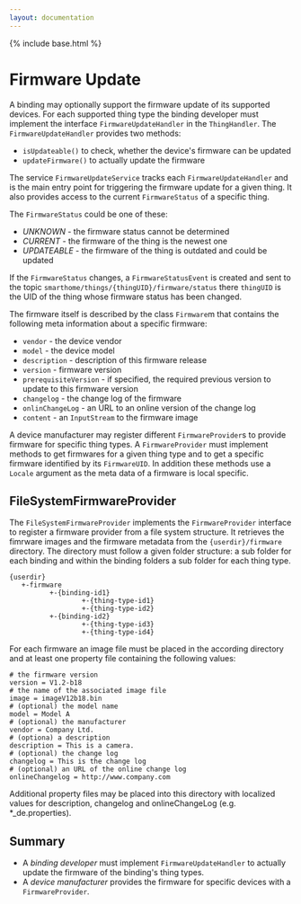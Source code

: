 ```yaml
---
layout: documentation
---
```


{% include base.html %}

# Firmware Update

A binding may optionally support the firmware update of its supported devices. For each supported thing type the binding developer must implement the interface `FirmwareUpdateHandler` in the `ThingHandler`. The `FirmwareUpdateHandler` provides two methods: 

- `isUpdateable()` to check, whether the device's firmware can be updated 
- `updateFirmware()` to actually update the firmware

The service `FirmwareUpdateService` tracks each `FirmwareUpdateHandler` and is the main entry point for triggering the firmware update for a given thing. It also provides access to the current `FirmwareStatus` of a specific thing. 

The `FirmwareStatus` could be one of these: 

- *UNKNOWN* - the firmware status cannot be determined
- *CURRENT* - the firmware of the thing is the newest one
- *UPDATEABLE* - the firmware of the thing is outdated and could be updated

If the `FirmwareStatus` changes, a `FirmwareStatusEvent` is created and sent to the topic `smarthome/things/{thingUID}/firmware/status` there `thingUID` is the UID of the thing whose firmware status has been changed. 

The firmware itself is described by the class `Firmware`m that contains the following meta information about a specific firmware: 

- `vendor` - the device vendor 
- `model` - the device model
- `description` - description of this firmware release
- `version` - firmware version
- `prerequisiteVersion` - if specified, the required previous version to update to this firmware version
- `changelog` - the change log of the firmware
- `onlinChangeLog` - an URL to an online version of the change log
- `content` - an `InputStream` to the firmware image

A device manufacturer may register different `FirmwareProvider`s to provide firmware for specific thing types. A `FirmwareProvider` must implement methods to get firmwares for a given thing type and to get a specific firmware identified by its `FirmwareUID`. In addition these methods use a `Locale` argument as the meta data of a firmware is local specific. 

## FileSystemFirmwareProvider

The `FileSystemFirmwareProvider` implements the `FirmwareProvider` interface to register a firmware provider from a file system structure. It retrieves the fimrware images and the firmware metadata from the `{userdir}/firmware` directory. The directory must follow a given folder structure: a sub folder for each binding and within the binding folders a sub folder for each thing type. 

``` 
{userdir}
   +-firmware
          +-{binding-id1}
                  +-{thing-type-id1}
                  +-{thing-type-id2}
          +-{binding-id2}
                  +-{thing-type-id3}
                  +-{thing-type-id4}
``` 

For each firmware an image file must be placed in the according directory and at least one property file containing the following values: 

```  
# the firmware version
version = V1.2-b18
# the name of the associated image file
image = imageV12b18.bin
# (optional) the model name
model = Model A
# (optional) the manufacturer
vendor = Company Ltd.
# (optiona) a description
description = This is a camera.
# (optional) the change log 
changelog = This is the change log
# (optional) an URL of the online change log
onlineChangelog = http://www.company.com
``` 

Additional property files may be placed into this directory with localized values for description, changelog and onlineChangeLog (e.g. *_de.properties). 

## Summary

- A _binding developer_ must implement `FirmwareUpdateHandler` to actually update the firmware of the binding's thing types. 
- A _device manufacturer_ provides the firmware for specific devices with a `FirmwareProvider`. 





